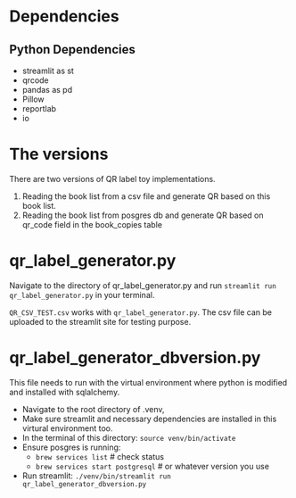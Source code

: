 # Dependencies

## Python Dependencies
- streamlit as st
- qrcode
- pandas as pd
- Pillow
- reportlab
- io

# The versions

There are two versions of  QR label toy implementations.
1. Reading the book list from a csv file and generate QR based on this book list.
2. Reading the book list from posgres db and generate QR based on qr_code field in the book_copies table

# qr_label_generator.py

Navigate to the directory of qr_label_generator.py and run `streamlit run qr_label_generator.py` in your terminal.

`QR_CSV_TEST.csv` works with `qr_label_generator.py`. The csv file can be uploaded to the streamlit site for testing purpose.

# qr_label_generator_dbversion.py

This file needs to run with the virtual environment where python is modified and installed with sqlalchemy.

- Navigate to the root directory of .venv, 
- Make sure streamlit and necessary dependencies are installed in this virtural environment too.
- In the terminal of this directory: `source venv/bin/activate`
- Ensure posgres is running:
    - `brew services list`         # check status
    - `brew services start postgresql`  # or whatever version you use
- Run streamlit: `./venv/bin/streamlit run qr_label_generator_dbversion.py`


